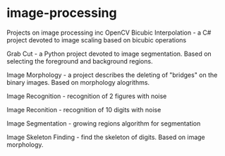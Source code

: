 # image-processing
Projects on image processing inc OpenCV
Bicubic Interpolation - a C# project devoted to image scaling based on bicubic operations

Grab Cut - a Python project devoted to image segmentation. Based on selecting the foreground and background regions.

Image Morphology - a project describes the deleting of "bridges" on the binary images. Based on morphology alogrithms.

Image Recognition - recognition of 2 figures with noise

Image Reconition - recognition of 10 digits with noise

Image Segmentation - growing regions algorithm for segmentation

Image Skeleton Finding - find the skeleton of digits. Based on image morphology.
